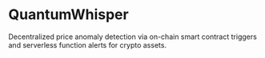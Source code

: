 # QuantumWhisper
Decentralized price anomaly detection via on-chain smart contract triggers and serverless function alerts for crypto assets.
